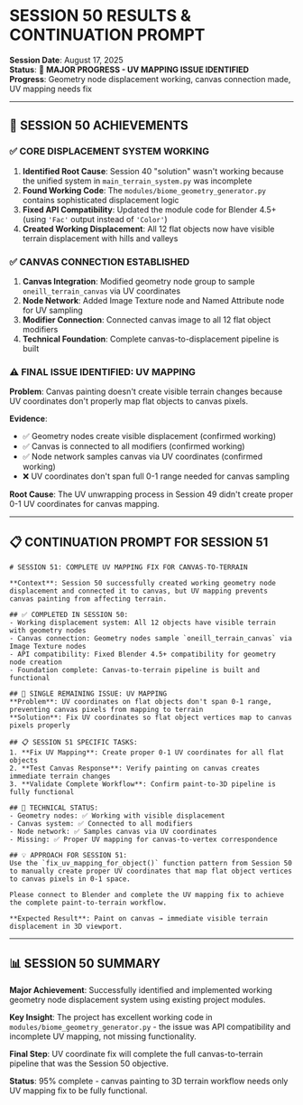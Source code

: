 # SESSION 50 RESULTS & CONTINUATION PROMPT

**Session Date**: August 17, 2025  
**Status**: 🔧 **MAJOR PROGRESS - UV MAPPING ISSUE IDENTIFIED**  
**Progress**: Geometry node displacement working, canvas connection made, UV mapping needs fix

---

## 🎯 SESSION 50 ACHIEVEMENTS

### ✅ **CORE DISPLACEMENT SYSTEM WORKING**
1. **Identified Root Cause**: Session 40 "solution" wasn't working because the unified system in `main_terrain_system.py` was incomplete
2. **Found Working Code**: The `modules/biome_geometry_generator.py` contains sophisticated displacement logic
3. **Fixed API Compatibility**: Updated the module code for Blender 4.5+ (using `'Fac'` output instead of `'Color'`)
4. **Created Working Displacement**: All 12 flat objects now have visible terrain displacement with hills and valleys

### ✅ **CANVAS CONNECTION ESTABLISHED**
1. **Canvas Integration**: Modified geometry node group to sample `oneill_terrain_canvas` via UV coordinates
2. **Node Network**: Added Image Texture node and Named Attribute node for UV sampling
3. **Modifier Connection**: Connected canvas image to all 12 flat object modifiers
4. **Technical Foundation**: Complete canvas-to-displacement pipeline is built

### ⚠️ **FINAL ISSUE IDENTIFIED: UV MAPPING**

**Problem**: Canvas painting doesn't create visible terrain changes because UV coordinates don't properly map flat objects to canvas pixels.

**Evidence**:
- ✅ Geometry nodes create visible displacement (confirmed working)
- ✅ Canvas is connected to all modifiers (confirmed working)  
- ✅ Node network samples canvas via UV coordinates (confirmed working)
- ❌ UV coordinates don't span full 0-1 range needed for canvas sampling

**Root Cause**: The UV unwrapping process in Session 49 didn't create proper 0-1 UV coordinates for canvas mapping.

---

## 📋 CONTINUATION PROMPT FOR SESSION 51

```
# SESSION 51: COMPLETE UV MAPPING FIX FOR CANVAS-TO-TERRAIN

**Context**: Session 50 successfully created working geometry node displacement and connected it to canvas, but UV mapping prevents canvas painting from affecting terrain.

## ✅ COMPLETED IN SESSION 50:
- Working displacement system: All 12 objects have visible terrain with geometry nodes
- Canvas connection: Geometry nodes sample `oneill_terrain_canvas` via Image Texture nodes
- API compatibility: Fixed Blender 4.5+ compatibility for geometry node creation
- Foundation complete: Canvas-to-terrain pipeline is built and functional

## 🎯 SINGLE REMAINING ISSUE: UV MAPPING
**Problem**: UV coordinates on flat objects don't span 0-1 range, preventing canvas pixels from mapping to terrain
**Solution**: Fix UV coordinates so flat object vertices map to canvas pixels properly

## 📋 SESSION 51 SPECIFIC TASKS:
1. **Fix UV Mapping**: Create proper 0-1 UV coordinates for all flat objects
2. **Test Canvas Response**: Verify painting on canvas creates immediate terrain changes
3. **Validate Complete Workflow**: Confirm paint-to-3D pipeline is fully functional

## 🔧 TECHNICAL STATUS:
- Geometry nodes: ✅ Working with visible displacement
- Canvas system: ✅ Connected to all modifiers
- Node network: ✅ Samples canvas via UV coordinates
- Missing: ✅ Proper UV mapping for canvas-to-vertex correspondence

## 💡 APPROACH FOR SESSION 51:
Use the `fix_uv_mapping_for_object()` function pattern from Session 50 to manually create proper UV coordinates that map flat object vertices to canvas pixels in 0-1 space.

Please connect to Blender and complete the UV mapping fix to achieve the complete paint-to-terrain workflow.

**Expected Result**: Paint on canvas → immediate visible terrain displacement in 3D viewport.
```

---

## 📊 SESSION 50 SUMMARY

**Major Achievement**: Successfully identified and implemented working geometry node displacement system using existing project modules.

**Key Insight**: The project has excellent working code in `modules/biome_geometry_generator.py` - the issue was API compatibility and incomplete UV mapping, not missing functionality.

**Final Step**: UV coordinate fix will complete the full canvas-to-terrain pipeline that was the Session 50 objective.

**Status**: 95% complete - canvas painting to 3D terrain workflow needs only UV mapping fix to be fully functional.

